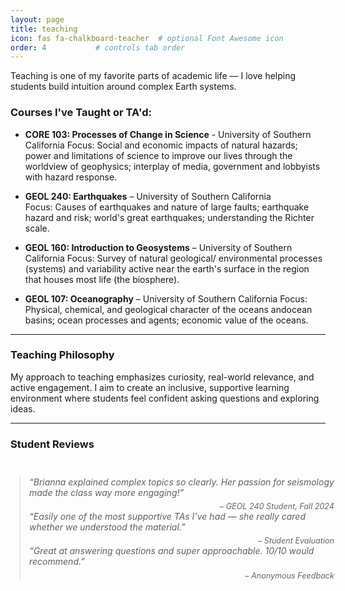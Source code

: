 ```yaml
---
layout: page
title: teaching
icon: fas fa-chalkboard-teacher  # optional Font Awesome icon
order: 4           # controls tab order
---
```


Teaching is one of my favorite parts of academic life — I love helping students build intuition around complex Earth systems.

### Courses I've Taught or TA'd:

- **CORE 103: Processes of Change in Science** - University of Southern California
  Focus: Social and economic impacts of natural hazards; power and limitations of science to improve our lives through the
worldview of geophysics; interplay of media, government and lobbyists with hazard response.

- **GEOL 240: Earthquakes** – University of Southern California  
  Focus: Causes of earthquakes and nature of large faults; earthquake hazard and risk; world's great earthquakes; understanding the Richter scale.

- **GEOL 160: Introduction to Geosystems** – University of Southern California
  Focus: Survey of natural geological/ environmental processes (systems) and variability active near the earth's surface in the region that houses most life (the biosphere).

- **GEOL 107: Oceanography** – University of Southern California
  Focus: Physical, chemical, and geological character of the oceans andocean basins; ocean processes and agents; economic value of the oceans. 

---

### Teaching Philosophy

My approach to teaching emphasizes curiosity, real-world relevance, and active engagement. I aim to create an inclusive, supportive learning environment where students feel confident asking questions and exploring ideas.

---
### Student Reviews

<!-- Swiper CSS -->
<link
  rel="stylesheet"
  href="https://cdn.jsdelivr.net/npm/swiper@10/swiper-bundle.min.css"
/>

<style>
  .swiper {
    width: 100%;
    max-width: 600px;
    margin: 2em auto;
    padding: 1em;
  }

  .swiper-slide blockquote {
    font-style: italic;
    margin: 0;
  }

  .swiper-slide footer {
    text-align: right;
    font-size: 0.9em;
    margin-top: 0.5em;
    color: #666;
  }

  .swiper-button-prev,
  .swiper-button-next {
    color: #888;
    width: 30px;
    height: 30px;
    top: 50%;
    transform: translateY(-50%);
  }

  .swiper-button-prev::after,
  .swiper-button-next::after {
    font-size: 20px;
  }

  .swiper-pagination-bullet {
    background: #bbb;
  }

  .swiper-pagination-bullet-active {
    background: #333;
  }
</style>

<div class="swiper mySwiper">
  <div class="swiper-wrapper">
    <div class="swiper-slide">
      <blockquote>
        “Brianna explained complex topics so clearly. Her passion for seismology made the class way more engaging!”
        <footer>– GEOL 240 Student, Fall 2024</footer>
      </blockquote>
    </div>
    <div class="swiper-slide">
      <blockquote>
        “Easily one of the most supportive TAs I’ve had — she really cared whether we understood the material.”
        <footer>– Student Evaluation</footer>
      </blockquote>
    </div>
    <div class="swiper-slide">
      <blockquote>
        “Great at answering questions and super approachable. 10/10 would recommend.”
        <footer>– Anonymous Feedback</footer>
      </blockquote>
    </div>
  </div>

  <!-- Pagination (dots) -->
  <div class="swiper-pagination"></div>

  <!-- Navigation (arrows) -->
  <div class="swiper-button-prev"></div>
  <div class="swiper-button-next"></div>
</div>

<!-- Swiper JS -->
<script src="https://cdn.jsdelivr.net/npm/swiper@10/swiper-bundle.min.js"></script>

<script>
  document.addEventListener("DOMContentLoaded", function () {
    new Swiper(".mySwiper", {
      loop: true,
      autoplay: {
        delay: 5000, // 5 seconds per slide
        disableOnInteraction: false, // keeps autoplay running after user interacts
      },
      pagination: {
        el: ".swiper-pagination",
        clickable: true,
      },
      navigation: {
        nextEl: ".swiper-button-next",
        prevEl: ".swiper-button-prev",
      },
    });
  });
</script>

